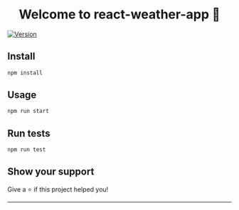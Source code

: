<h1 align="center">Welcome to react-weather-app 👋</h1>
<p>
  <a href="https://www.npmjs.com/package/react-weather-app" target="_blank">
    <img alt="Version" src="https://img.shields.io/npm/v/react-weather-app.svg">
  </a>
</p>

## Install

```sh
npm install
```

## Usage

```sh
npm run start
```

## Run tests

```sh
npm run test
```

## Show your support

Give a ⭐️ if this project helped you!

---
